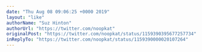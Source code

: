 ```yaml
---
date: "Thu Aug 08 09:06:25 +0000 2019"
layout: "like"
authorName: "Suz Hinton"
authorUrl: "https://twitter.com/noopkat"
originalPost: "https://twitter.com/noopkat/status/1159390395677257734"
inReplyTo: "https://twitter.com/noopkat/status/1159390000020107264"
---
```

